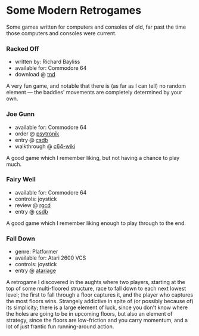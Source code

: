 Some Modern Retrogames
======================

Some games written for computers and consoles of old, far past the time
those computers and consoles were current.

### Racked Off

*   written by: Richard Bayliss
*   available for: Commodore 64
*   download @ [tnd](http://tnd64.unikat.sk/r.html)

A very fun game, and notable that there is (as far as I can tell) no
random element — the baddies' movements are completely determined by your own.

### Joe Gunn

*   available for: Commodore 64
*   order @ [psytronik](http://www.psytronik.net/newsite/index.php/c64/27-joe-gunn)
*   entry @ [csdb](http://csdb.dk/release/?id=52121)
*   walkthrough @ [c64-wiki](https://www.c64-wiki.com/wiki/Joe_Gunn_-_Gold_Edition)

A good game which I remember liking, but not having a chance to play much.

### Fairy Well

*   available for: Commodore 64
*   controls: joystick
*   review @ [rgcd](http://www.rgcd.co.uk/2012/05/fairy-well-c64.html)
*   entry @ [csdb](http://csdb.dk/release/?id=103151)

A good game which I remember liking enough to play through to the end.

### Fall Down

*   genre: Platformer
*   available for: Atari 2600 VCS
*   controls: joystick
*   entry @ [atariage](https://atariage.com/store/index.php?l=product_detail&p=308)

A retrogame I discovered in the aughts where two players, starting at the top of
some multi-floored structure, race to fall down to each next lowest level;
the first to fall through a floor captures it, and the player who captures
the most floors wins. Strangely addictive in spite of (or possibly because
of) its simplicity; there is a large element of luck, since you don't know
where the holes are going to be in upcoming floors, but also an element of
strategy, since the floors are low-friction and you carry momentum, and a
lot of just frantic fun running-around action.
